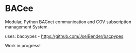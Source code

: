 # BACee
Modular, Python BACnet communication and COV subscription management System.

uses: bacpypes - https://github.com/JoelBender/bacpypes

Work in progress!
